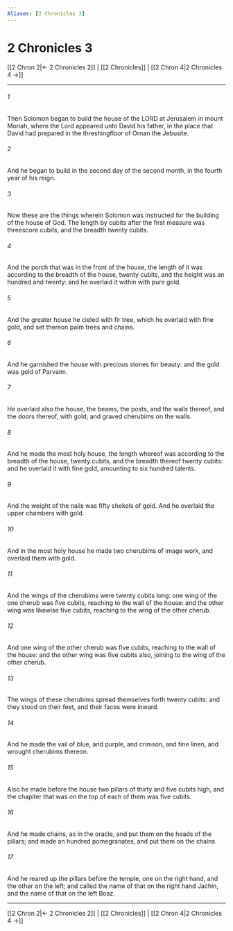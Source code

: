 ```yaml
---
Aliases: [2 Chronicles 3]
---
```

# 2 Chronicles 3

[[2 Chron 2|← 2 Chronicles 2]] | [[2 Chronicles]] | [[2 Chron 4|2 Chronicles 4 →]]
***



###### 1 
Then Solomon began to build the house of the LORD at Jerusalem in mount Moriah, where the Lord appeared unto David his father, in the place that David had prepared in the threshingfloor of Ornan the Jebusite. 

###### 2 
And he began to build in the second day of the second month, in the fourth year of his reign. 

###### 3 
Now these are the things wherein Solomon was instructed for the building of the house of God. The length by cubits after the first measure was threescore cubits, and the breadth twenty cubits. 

###### 4 
And the porch that was in the front of the house, the length of it was according to the breadth of the house, twenty cubits, and the height was an hundred and twenty: and he overlaid it within with pure gold. 

###### 5 
And the greater house he cieled with fir tree, which he overlaid with fine gold, and set thereon palm trees and chains. 

###### 6 
And he garnished the house with precious stones for beauty: and the gold was gold of Parvaim. 

###### 7 
He overlaid also the house, the beams, the posts, and the walls thereof, and the doors thereof, with gold; and graved cherubims on the walls. 

###### 8 
And he made the most holy house, the length whereof was according to the breadth of the house, twenty cubits, and the breadth thereof twenty cubits: and he overlaid it with fine gold, amounting to six hundred talents. 

###### 9 
And the weight of the nails was fifty shekels of gold. And he overlaid the upper chambers with gold. 

###### 10 
And in the most holy house he made two cherubims of image work, and overlaid them with gold. 

###### 11 
And the wings of the cherubims were twenty cubits long: one wing of the one cherub was five cubits, reaching to the wall of the house: and the other wing was likewise five cubits, reaching to the wing of the other cherub. 

###### 12 
And one wing of the other cherub was five cubits, reaching to the wall of the house: and the other wing was five cubits also, joining to the wing of the other cherub. 

###### 13 
The wings of these cherubims spread themselves forth twenty cubits: and they stood on their feet, and their faces were inward. 

###### 14 
And he made the vail of blue, and purple, and crimson, and fine linen, and wrought cherubims thereon. 

###### 15 
Also he made before the house two pillars of thirty and five cubits high, and the chapiter that was on the top of each of them was five cubits. 

###### 16 
And he made chains, as in the oracle, and put them on the heads of the pillars; and made an hundred pomegranates, and put them on the chains. 

###### 17 
And he reared up the pillars before the temple, one on the right hand, and the other on the left; and called the name of that on the right hand Jachin, and the name of that on the left Boaz.

***
[[2 Chron 2|← 2 Chronicles 2]] | [[2 Chronicles]] | [[2 Chron 4|2 Chronicles 4 →]]

